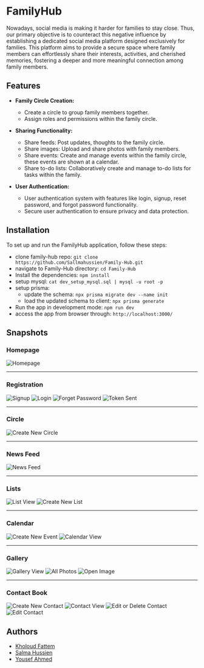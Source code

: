 # FamilyHub
Nowadays, social media is making it harder for families to stay close. Thus, our primary objective is to counteract this negative influence by establishing a dedicated social media platform designed exclusively for families. This platform aims to provide a secure space where family members can effortlessly share their interests, activities, and cherished memories, fostering a deeper and more meaningful connection among family members.

## Features

- **Family Circle Creation:**

    - Create a circle to group family members together.
    - Assign roles and permissions within the family circle.

-  **Sharing Functionality:**

    - Share feeds: Post updates, thoughts to the family circle.
    - Share images: Upload and share photos with family members.
    - Share events: Create and manage events within the family circle, these events are shown at a calendar.
    - Share to-do lists: Collaboratively create and manage to-do lists for tasks within the family.

- **User Authentication:**

    - User authentication system with features like login, signup, reset password, and forgot password functionality.
    - Secure user authentication to ensure privacy and data protection.

## Installation
To set up and run the FamilyHub application, follow these steps:
- clone family-hub repo: `git clone https://github.com/Sallmahussien/Family-Hub.git`
- navigate to Family-Hub directory: `cd Family-Hub`
- Install the dependencies: `npm install`
- setup mysql: `cat dev_setup_mysql.sql | mysql -u root -p`
- setup prisma:
	- update the schema: `npx prisma migrate dev --name init`
	- load the updated schema to client: `npx prisma generate`
- Run the app in development mode: `npm run dev`
- access the app from browser through: `http://localhost:3000/`

## Snapshots

### Homepage
![Homepage](./images/landpage.png)

---
### Registration

![Signup](./images/signup.png)
![Login](./images/login.png)
![Forget Password](./images/forget-password.png)
![Token Sent](./images/sent-token.png)

---
### Circle
![Create New Circle](./images/create-new-circle.png)

---
### News Feed

![News Feed](./images/news-feed.png)

---
### Lists

![List View](./images/lists-view.png)
![Create New List](./images/create-new-list.png)

---
### Calendar

![Create New Event](./images/create-event.png)
![Calendar View](./images/calendar-events.png)

---
### Gallery

![Gallery View](./images/gallery-view.png)
![All Photos](./images/all-photos.png)
![Open Image](./images/open-image.png)

---
### Contact Book

![Create New Contact](./images/create-new-contact.png)
![Contact View](./images/contact-created.png)
![Edit or Delete Contact](./images/edit-or-delete-contact.png)
![Edit Contact](./images/edit-contact.png)

## Authors
- [Kholoud Fattem](https://github.com/Kholoudxs55kh)
- [Salma Hussien](https://github.com/Sallmahussien)
- [Yousef Ahmed](https://github.com/youssef-ahmmed)
